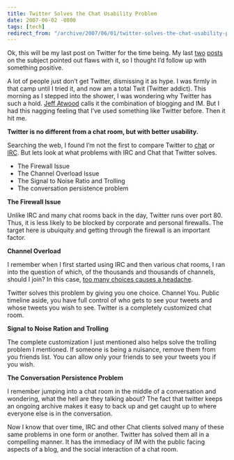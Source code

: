 ```yaml
---
title: Twitter Solves the Chat Usability Problem
date: 2007-06-02 -0800
tags: [tech]
redirect_from: "/archive/2007/06/01/twitter-solves-the-chat-usability-problem.aspx/"
---
```


Ok, this will be my last post on Twitter for the time being. My last
[two](https://haacked.com/archive/2007/05/20/is-twitter-vs-jaiku-a-replay-of-friendster-vs-myspace.aspx "Is Twitter vs Jaiku")
[posts](https://haacked.com/archive/2007/05/20/how-to-build-twitter-in-one-line-of-code.aspx "Twitter in one line of code")
on the subject pointed out flaws with it, so I thought I’d follow up
with something positive.

A lot of people just don’t get Twitter, dismissing it as hype. I was
firmly in that camp until I tried it, and now am a total Twit (Twitter
addict). This morning as I stepped into the shower, I was wondering why
Twitter has such a hold. [Jeff
Atwood](http://www.codinghorror.com/blog/ "CodingHorror") calls it the
combination of blogging and IM. But I had this nagging feeling that I’ve
used something like Twitter before. Then it hit me.

**Twitter is no different from a chat room, but with better usability.**

Searching the web, I found I’m not the first to compare Twitter to
[chat](http://www.jackofallblogs.com/2007/04/23/do-you-use-twitter-to-chat/ "Do You Use Twitter To Chat")
or
[IRC](http://blog.stevex.net/index.php/2007/03/28/twitter-irc/ "Twitter IRC").
But lets look at what problems with IRC and Chat that Twitter solves.

-   The Firewall Issue
-   The Channel Overload Issue
-   The Signal to Noise Ratio and Trolling
-   The conversation persistence problem

**The Firewall Issue**

Unlike IRC and many chat rooms back in the day, Twitter runs over port
80. Thus, it is less likely to be blocked by corporate and personal
firewalls. The target here is ubuiquity and getting through the firewall
is an important factor.

**Channel Overload**

I remember when I first started using IRC and then various chat rooms, I
ran into the question of which, of the thousands and thousands of
channels, should I join? In this case, [too many choices causes a
headache](http://www.joelonsoftware.com/items/2006/11/21.html "Choices = Headaches").

Twitter solves this problem by giving you one choice. Channel You.
Public timeline aside, you have full control of who gets to see your
tweets and whose tweets you wish to see. Twitter is a completely
customized chat room.

**Signal to Noise Ration and Trolling**

The complete customization I just mentioned also helps solve the
trolling problem I mentioned. If someone is being a nuisance, remove
them from you friends list. You can allow only your friends to see your
tweets you if you wish.

**The Conversation Persistence Problem**

I remember jumping into a chat room in the middle of a conversation and
wondering, what the hell are they talking about? The fact that twitter
keeps an ongoing archive makes it easy to back up and get caught up to
where everyone else is in the conversation.

Now I know that over time, IRC and other Chat clients solved many of
these same problems in one form or another. Twitter has solved them all
in a compelling manner. It has the immediacy of IM with the public
facing aspects of a blog, and the social interaction of a chat room.

